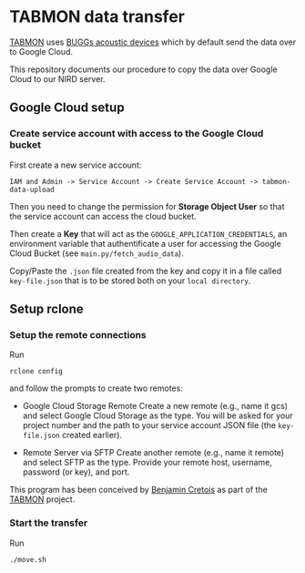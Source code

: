 # TABMON data transfer 

[TABMON](https://www.nina.no/english/TABMON) uses [BUGGs acoustic devices](https://www.bugg.xyz/) which by default send the data over to Google Cloud.

This repository documents our procedure to copy the data over Google Cloud to our NIRD server.

## Google Cloud setup

### Create service account with access to the Google Cloud bucket

First create a new service account:

```
IAM and Admin -> Service Account -> Create Service Account -> tabmon-data-upload
```

Then you need to change the permission for **Storage Object User** so that the service account can access the cloud bucket.

Then create a **Key** that will act as the `GOOGLE_APPLICATION_CREDENTIALS`, an environment variable that authentificate a user for accessing the Google Cloud Bucket (see `main.py/fetch_audio_data`).

Copy/Paste the `.json` file created from the key and copy it in a file called `key-file.json` that is to be stored both on your `local directory`.


## Setup rclone

### Setup the remote connections

Run

```
rclone config  
```

and follow the prompts to create two remotes:

- Google Cloud Storage Remote
Create a new remote (e.g., name it gcs) and select Google Cloud Storage as the type. You will be asked for your project number and the path to your service account JSON file (the `key-file.json` created earlier).

- Remote Server via SFTP
Create another remote (e.g., name it remote) and select SFTP as the type. Provide your remote host, username, password (or key), and port.

This program has been conceived by [Benjamin Cretois](https://bencretois.github.io/) as part of the [TABMON](https://www.nina.no/english/TABMON) project.

### Start the transfer

Run

```
./move.sh
```